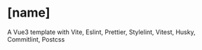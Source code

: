 # [name]

A Vue3 template with Vite, Eslint, Prettier, Stylelint, Vitest, Husky, Commitlint, Postcss